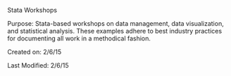 Stata Workshops

Purpose: Stata-based workshops on data management, data visualization, and statistical analysis. These examples adhere to best industry practices for documenting all work in a methodical fashion.

Created on: 2/6/15

Last Modified: 2/6/15
